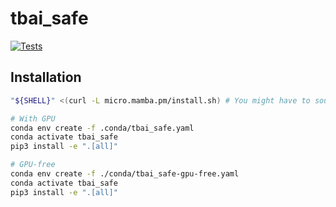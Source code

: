 # tbai_safe 
[![Tests](https://github.com/lnotspotl/tbai/actions/workflows/tests.yml/badge.svg)](https://github.com/lnotspotl/tbai/actions/workflows/tests.yml)

## Installation

```bash
"${SHELL}" <(curl -L micro.mamba.pm/install.sh) # You might have to source your config again

# With GPU
conda env create -f .conda/tbai_safe.yaml
conda activate tbai_safe
pip3 install -e ".[all]"

# GPU-free
conda env create -f ./conda/tbai_safe-gpu-free.yaml
conda activate tbai_safe
pip3 install -e ".[all]"
```